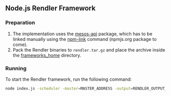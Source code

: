 ## Node.js Rendler Framework

### Preparation

1. The implementation uses the [mesos-api](https://github.com/bcrusu/mesos-node) package, which has to be linked manually using the [npm-link](https://docs.npmjs.com/cli/link) command (npmjs.org package to come).
2. Pack the Rendler binaries to `rendler.tar.gz` and place the archive inside the [frameworks_home](http://mesos.apache.org/documentation/latest/configuration/) directory.

### Running

To start the Rendler framework, run the following command: 
```bash
node index.js -scheduler -master=MASTER_ADDRESS -output=RENDLER_OUTPUT_DIR [-starturl=CRAWL_START_URL] [-user=RUN_AS_USER]
```

